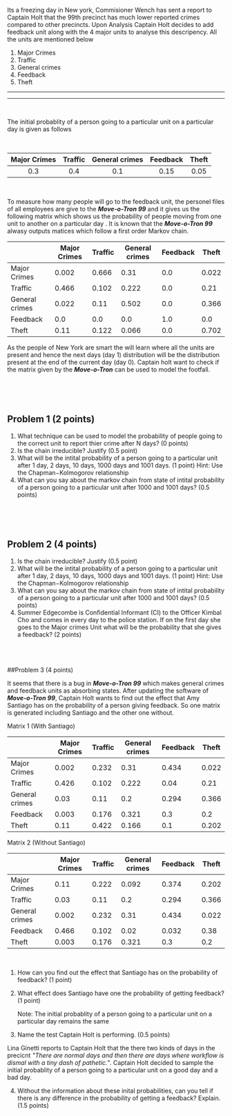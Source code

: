 Its a freezing day in New york, Commisioner Wench has sent a report to Captain Holt that the 99th precinct has much lower reported crimes compared to other precincts. Upon Analysis Captain Holt decides to add feedback unit along with the 4 major units to analyse this descripency. All the units are mentioned below

1.   Major Crimes
2.   Traffic
3.   General crimes
4.   Feedback
5.   Theft

---
---
<br>

The initial probablity of a person going to a particular unit on a particular day is given as follows


<br>

Major Crimes | Traffic | General crimes | Feedback | Theft
:----------: | :-----: | :------------: | :--------: | :---:
0.3 | 0.4 | 0.1 | 0.15 | 0.05 
<br>


To measure how many people will go to the feedback unit, the personel files of all employees are give to the **_Move-o-Tron 99_** and it gives us the following matrix which shows us the probability of people moving from one unit to another on a particular day . It is known that the **_Move-o-Tron 99_** alwasy outputs matices which follow a first order Markov chain. 

| |Major Crimes|Traffic|General crimes|Feedback|Theft|
|---|---|---|---|---|---|
|Major Crimes|0\.002|0\.666|0\.31|0\.0|0\.022|
|Traffic|0\.466|0\.102|0\.222|0\.0|0\.21|
|General crimes|0\.022|0\.11|0\.502|0\.0|0\.366|
|Feedback|0\.0|0\.0|0\.0|1\.0|0\.0|
|Theft|0\.11|0\.122|0\.066|0\.0|0\.702|

As the people of New York are smart the will learn where all the units are present and hence the next days (day 1) distribution will be the distribution present at the end of the current day (day 0). Captain holt want to check if the matrix given by the **_Move-o-Tron_** can be used to model the footfall.


<br>
<br>
<br>

## Problem 1 (2 points)

1. What technique can be used to model the probability of people going to the correct unit to report thier crime after N days? (0 points)
2. Is the chain irreducible? Justify (0.5 point)
3. What will be the intital probability of a person going to a particular unit after 1 day, 2 days, 10 days, 1000 days and 1001 days. (1 point)
 Hint: Use the  Chapman−Kolmogorov relationship
4. What can you say about the markov chain from state of intital probability of a person going to a particular unit after 1000 and 1001 days? (0.5 points)


<br>
<br>
<br>

## Problem 2 (4 points)

1. Is the chain irreducible? Justify (0.5 point)
2. What will be the intital probability of a person going to a particular unit after 1 day, 2 days, 10 days, 1000 days and 1001 days. (1 point)
 Hint: Use the  Chapman−Kolmogorov relationship
3. What can you say about the markov chain from state of intital probability of a person going to a particular unit after 1000 and 1001 days? (0.5 points)
4. Summer Edgecombe is Confidential Informant (CI) to the Officer Kimbal Cho and comes in every day to the police station. If on the first day she goes to the Major crimes Unit what will be the probability that she gives a feedback? (2 points)



<br>
<br>
<br>
##Problem 3 (4 points)

It seems that there is a bug in **_Move-o-Tron 99_** which makes general crimes and feedback units as absorbing states. After updating the software of **_Move-o-Tron 99_**, Captain Holt wants to find out the effect that Amy Santiago has on the probability of a person giving feedback. So one matrix is generated including Santiago and the other one without. 

Matrix 1 (With Santiago)

| |Major Crimes|Traffic|General crimes|Feedback|Theft|
|---|---|---|---|---|---|
|Major Crimes|0\.002|0\.232|0\.31|0\.434|0\.022|
|Traffic|0\.426|0\.102|0\.222|0\.04|0\.21|
|General crimes|0\.03|0\.11|0\.2|0\.294|0\.366|
|Feedback|0\.003|0\.176|0\.321|0\.3|0\.2|
|Theft|0\.11|0\.422|0\.166|0\.1|0\.202|

Matrix 2 (Without Santiago)

| |Major Crimes|Traffic|General crimes|Feedback|Theft|
|---|---|---|---|---|---|
|Major Crimes|0\.11|0\.222|0\.092|0\.374|0\.202|
|Traffic|0\.03|0\.11|0\.2|0\.294|0\.366|
|General crimes|0\.002|0\.232|0\.31|0\.434|0\.022|
|Feedback|0\.466|0\.102|0\.02|0\.032|0\.38|
|Theft|0\.003|0\.176|0\.321|0\.3|0\.2|

<br>

1. How can you find out the effect that Santiago has on the probability of feedback? (1 point)

2. What effect does Santiago have one the probability of getting feedback? (1 point)

    Note: The initial probablity of a person going to a particular unit on a particular day remains the same

3. Name the test Captain Holt is performing. (0.5 points)

Lina Ginetti reports to Captain Holt that the there two kinds of days in the precicnt _"There are normal days and then there are days where workflow is dismal with a tiny dash of pathetic."_. Captain Holt decided to sample the initial probablity of a person going to a particular unit on a good day and a bad day.

4. Without the information about these inital probabilities, can you tell if there is any difference in the probability of getting a feedback? Explain. (1.5 points)

